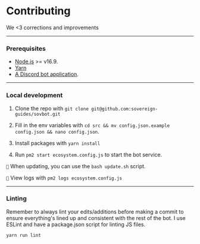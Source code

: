 # Contributing
We <3 corrections and improvements

---

### Prerequisites
- [Node.js](https://nodejs.org/en/) >= v16.9.
- [Yarn](https://yarnpkg.com/)
- [A Discord bot application](https://discord.com/developers/applications/).

---

### Local development

1. Clone the repo with `git clone git@github.com:sovereign-guides/sovbot.git`

2. Fill in the env variables with `cd src && mv config.json.example config.json && nano config.json`.

3. Install packages with `yarn install`

4. Run `pm2 start ecosystem.config.js` to start the bot service.


`📝` When updating, you can use the `bash update.sh` script.

`📝` View logs with `pm2 logs ecosystem.config.js`

---

### Linting

Remember to always lint your edits/additions before making a commit to ensure everything's lined up and consistent with
the rest of the bot. I use ESLint and have a package.json script for linting JS files.

```bash
yarn run lint
```
